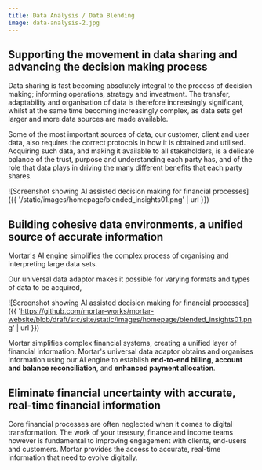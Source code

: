 ```yaml
---
title: Data Analysis / Data Blending
image: data-analysis-2.jpg
---
```


Supporting the movement in data sharing and advancing the decision making process
-----------------------------------------------------------------------------------------------------

Data sharing is fast becoming absolutely integral to the process of decision making; informing operations, strategy and investment. The transfer, adaptability and organisation of data is therefore increasingly significant, whilst at the same time becoming increasingly complex, as data sets get larger and more data sources are made available. 

Some of the most important sources of data, our customer, client and user data, also requires the correct protocols in how it is obtained and utilised. Acquiring such data, and making it available to all stakeholders, is a delicate balance of the trust, purpose and understanding each party has, and of the role that data plays in driving the many different benefits that each party shares. 

![Screenshot showing AI assisted decision making for financial processes]({{ '/static/images/homepage/blended_insights01.png' | url }})

Building cohesive data environments, a unified source of accurate information
-----------------------------------------------------------------------------------------------------

Mortar's AI engine simplifies the complex process of organising and interpreting large data sets. 

Our universal data adaptor makes it possible for varying formats and types of data to be acquired, 



![Screenshot showing AI assisted decision making for financial processes]({{ 'https://github.com/mortar-works/mortar-website/blob/draft/src/site/static/images/homepage/blended_insights01.png' | url }})

Mortar simplifies complex financial systems, creating a unified layer of financial information. Mortar's universal data adaptor obtains and organises information using our AI engine to establish **end-to-end billing**, **account and balance reconciliation**, and **enhanced payment allocation**.

Eliminate financial uncertainty with accurate, real-time financial information
------------------------------------------------------------------------------

Core financial processes are often neglected when it comes to digital transformation. The work of your treasury, finance and income teams however is fundamental to improving engagement with clients, end-users and customers. Mortar provides the access to accurate, real-time information that need to evolve digitally.
